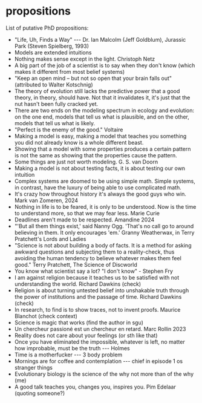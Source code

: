 # propositions

List of putative PhD propositions:

* "Life, Uh, Finds a Way" --- Dr. Ian Malcolm (Jeff Goldblum), Jurassic Park (Steven Spielberg, 1993)
* Models are extended intuitions
* Nothing makes sense except in the light. Christoph Netz
* A big part of the job of a scientist is to say when they don't know (which makes it different from most belief systems)
* "Keep an open mind – but not so open that your brain falls out" (attributed to Walter Kotschnig)
* The theory of evolution still lacks the predictive power that a good theory, in theory, should have. Not that it invalidates it, it's just that the nut hasn't been fully cracked yet.
* There are two ends on the modeling spectrum in ecology and evolution: on the one end, models that tell us what is plausible, and on the other, models that tell us what is likely.
* "Perfect is the enemy of the good." Voltaire
* Making a model is easy, making a model that teaches you something you did not already know is a whole different beast.
* Showing that a model with some properties produces a certain pattern is not the same as showing that the properties cause the pattern.
* Some things are just not worth modeling. G. S. van Doorn
* Making a model is not about testing facts, it is about testing our own intuition
* Complex systems are doomed to be using simple math. Simple systems, in contrast, have the luxury of being able to use complicated math.
* It's crazy how throughout history it's always the good guys who win. Mark van Zomeren, 2024
* Nothing in life is to be feared, it is only to be understood. Now is the time to understand more, so that we may fear less. Marie Curie 
* Deadlines aren't made to be respected. Amandine 2024
* "'But all them things exist,' said Nanny Ogg. 'That's no call go to around believing in them. It only encourages 'em.' Granny Weatherwax, in Terry Pratchett's Lords and Ladies
* "Science is not about building a body of facts. It is a method for asking awkward questions and subjecting them to a reality-check, thus avoiding the human tendency to believe whatever makes them feel good." Terry Pratchett, The Science of Discworld
* You know what scientist say a lot? "I don't know" - Stephen Fry
* I am against religion because it teaches us to be satisfied with not understanding the world. Richard Dawkins (check)
* Religion is about turning untested belief into unshakable truth through the power of institutions and the passage of time. Richard Dawkins (check)
* In research, to find is to show traces, not to invent proofs. Maurice Blanchot (check context)
* Science is magic that works (find the author in sgu)
* Un chercheur passioné est un chercheur en retard. Marc Rollin 2023
* Reality does not care about your feelings (or sth like that)
* Once you have eliminated the impossible, whatever is left, no matter how improbable, must be the truth --- Holmes
* Time is a motherfucker --- 3 body problem 
* Mornings are for coffee and contemplation --- chief in episode 1 os stranger things
* Evolutionary biology is the science of the why not more than of the why (me)
* A good talk teaches you, changes you, inspires you. Pim Edelaar (quoting someone?)
